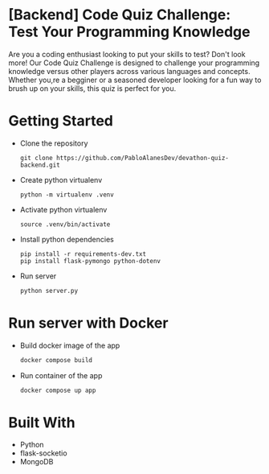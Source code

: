# [Backend] Code Quiz Challenge: Test Your Programming Knowledge

Are you a coding enthusiast looking to put your skills to test? Don't look more! Our Code Quiz Challenge is designed to challenge your programming knowledge versus other players across various languages and concepts. Whether you,re a begginer or a seasoned developer looking for a fun way to brush up on your skills, this quiz is perfect for you.


# Getting Started

- Clone the repository

    ```
    git clone https://github.com/PabloAlanesDev/devathon-quiz-backend.git
    ```

- Create python virtualenv
    ```
    python -m virtualenv .venv
    ```

- Activate python virtualenv
    ```
    source .venv/bin/activate
    ```

- Install python dependencies
    ```
    pip install -r requirements-dev.txt
    pip install flask-pymongo python-dotenv
    ```

- Run server

    ```sh
    python server.py
    ```

# Run server with Docker

- Build docker image of the app

    ```sh
    docker compose build
    ```

- Run container of the app

    ```sh
    docker compose up app
    ```

# Built With
- Python
- flask-socketio
- MongoDB
